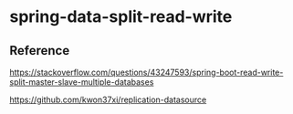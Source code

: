 # spring-data-split-read-write
## Reference
https://stackoverflow.com/questions/43247593/spring-boot-read-write-split-master-slave-multiple-databases

https://github.com/kwon37xi/replication-datasource


